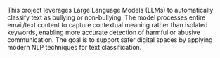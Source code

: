 This project leverages Large Language Models (LLMs) to automatically classify text as bullying or non-bullying. The model processes entire email/text content to capture contextual meaning rather than isolated keywords, enabling more accurate detection of harmful or abusive communication. The goal is to support safer digital spaces by applying modern NLP techniques for text classification.
